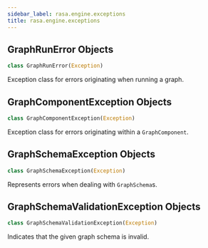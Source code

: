 ```yaml
---
sidebar_label: rasa.engine.exceptions
title: rasa.engine.exceptions
---
```

## GraphRunError Objects

```python
class GraphRunError(Exception)
```

Exception class for errors originating when running a graph.

## GraphComponentException Objects

```python
class GraphComponentException(Exception)
```

Exception class for errors originating within a `GraphComponent`.

## GraphSchemaException Objects

```python
class GraphSchemaException(Exception)
```

Represents errors when dealing with `GraphSchema`s.

## GraphSchemaValidationException Objects

```python
class GraphSchemaValidationException(Exception)
```

Indicates that the given graph schema is invalid.

